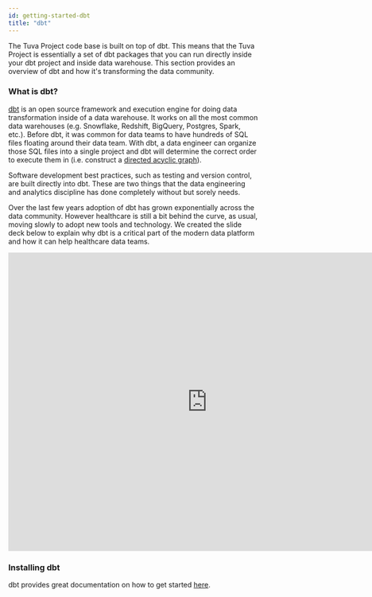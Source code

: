 ```yaml
---
id: getting-started-dbt
title: "dbt"
---
```

The Tuva Project code base is built on top of dbt.  This means that the Tuva Project is essentially a set of dbt packages that you can run directly inside your dbt project and inside data warehouse.  This section provides an overview of dbt and how it's transforming the data community.

### What is dbt?

[dbt](https://www.getdbt.com/) is an open source framework and execution engine for doing data transformation inside of a data warehouse.  It works on all the most common data warehouses (e.g. Snowflake, Redshift, BigQuery, Postgres, Spark, etc.).  Before dbt, it was common for data teams to have hundreds of SQL files floating around their data team.  With dbt, a data engineer can organize those SQL files into a single project and dbt will determine the correct order to execute them in (i.e. construct a [directed acyclic graph](https://en.wikipedia.org/wiki/Directed_acyclic_graph)).

Software development best practices, such as testing and version control, are built directly into dbt.  These are two things that the data engineering and analytics discipline has done completely without but sorely needs.

Over the last few years adoption of dbt has grown exponentially across the data community.  However healthcare is still a bit behind the curve, as usual, moving slowly to adopt new tools and technology.  We created the slide deck below to explain why dbt is a critical part of the modern data platform and how it can help healthcare data teams.

<iframe src="https://docs.google.com/presentation/d/e/2PACX-1vSy6ScNiEQuC4aiW8t9yYwnqwfYyTCpUwc8IeFGIQs1LqTfeBTFtbuvfh_hIuxsONyDZmPFErVbGykK/embed?start=false&loop=true&delayms=3000" frameborder="0" width="800" height="600" allowfullscreen="true" mozallowfullscreen="true" webkitallowfullscreen="true"></iframe>

### Installing dbt

dbt provides great documentation on how to get started [here](https://docs.getdbt.com/docs/get-started/installation).
